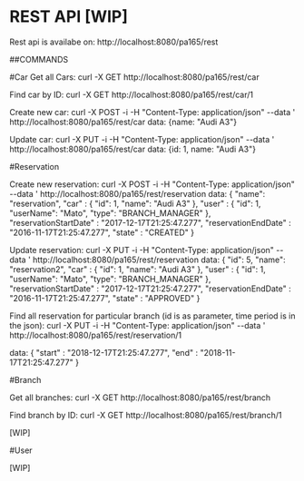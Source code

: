 # REST API [WIP]

Rest api is availabe on: http://localhost:8080/pa165/rest

##COMMANDS

#Car
Get all Cars: curl -X GET http://localhost:8080/pa165/rest/car

Find car by ID: curl -X GET http://localhost:8080/pa165/rest/car/1

Create new car: curl -X POST -i -H "Content-Type: application/json" --data ' http://localhost:8080/pa165/rest/car
data: {name: "Audi A3"}

Update car: curl -X PUT -i -H "Content-Type: application/json" --data ' http://localhost:8080/pa165/rest/car
data: {id: 1, name: "Audi A3"}

#Reservation

Create new reservation: curl -X POST -i -H "Content-Type: application/json" --data ' http://localhost:8080/pa165/rest/reservation
data: {
             "name": "reservation",
             "car" : {
             	"id": 1,
             	"name": "Audi A3"
             },
             "user" : {
             	"id": 1,
                 "userName": "Mato",
                 "type": "BRANCH_MANAGER"
             },
             "reservationStartDate" : "2017-12-17T21:25:47.277",
             "reservationEndDate" : "2016-11-17T21:25:47.277",
             "state" : "CREATED"
         }

Update reservation: curl -X PUT -i -H "Content-Type: application/json" --data ' http://localhost:8080/pa165/rest/reservation
data: {
      	"id": 5,
          "name": "reservation2",
           "car" : {
            "id": 1,
            "name": "Audi A3"
           },
           "user" : {
            "id": 1,
               "userName": "Mato",
               "type": "BRANCH_MANAGER"
           },
           "reservationStartDate" : "2017-12-17T21:25:47.277",
           "reservationEndDate" : "2016-11-17T21:25:47.277",
          "state" : "APPROVED"
      }

Find all reservation for particular branch (id is as parameter, time period is in the json): 
curl -X PUT -i -H "Content-Type: application/json" --data ' http://localhost:8080/pa165/rest/reservation/1

data: 
{
    "start" : "2018-12-17T21:25:47.277",
    "end" : "2018-11-17T21:25:47.277"
}

#Branch

Get all branches: curl -X GET http://localhost:8080/pa165/rest/branch

Find branch by ID: curl -X GET http://localhost:8080/pa165/rest/branch/1

[WIP]

#User

[WIP]